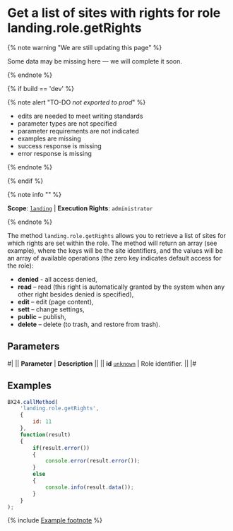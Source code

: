# Get a list of sites with rights for role landing.role.getRights

{% note warning "We are still updating this page" %}

Some data may be missing here — we will complete it soon.

{% endnote %}

{% if build == 'dev' %}

{% note alert "TO-DO _not exported to prod_" %}

- edits are needed to meet writing standards
- parameter types are not specified
- parameter requirements are not indicated
- examples are missing
- success response is missing
- error response is missing

{% endnote %}

{% endif %}

{% note info "" %}

**Scope**: [`landing`](../../../scopes/permissions.md) | **Execution Rights**: `administrator`

{% endnote %}

The method `landing.role.getRights` allows you to retrieve a list of sites for which rights are set within the role. The method will return an array (see example), where the keys will be the site identifiers, and the values will be an array of available operations (the zero key indicates default access for the role):

- **denied** - all access denied,
- **read** – read (this right is automatically granted by the system when any other right besides denied is specified),
- **edit** – edit (page content),
- **sett** – change settings,
- **public** – publish,
- **delete** – delete (to trash, and restore from trash).

## Parameters

#|
|| **Parameter** | **Description** ||
|| **id**
[`unknown`](../../../data-types.md) | Role identifier. ||
|#

## Examples

```js
BX24.callMethod(
    'landing.role.getRights',
    {
        id: 11
    },
    function(result)
    {
        if(result.error())
        {
            console.error(result.error());
        }
        else
        {
            console.info(result.data());
        }
    }
);
```

{% include [Example footnote](../../../../_includes/examples.md) %}